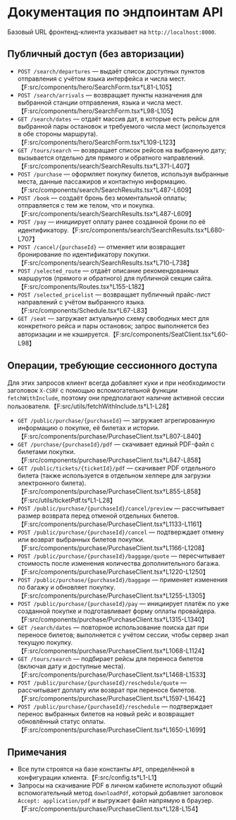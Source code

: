 # Документация по эндпоинтам API

Базовый URL фронтенд-клиента указывает на `http://localhost:8000`.

## Публичный доступ (без авторизации)

- `POST /search/departures` — выдаёт список доступных пунктов отправления с учётом языка интерфейса и числа мест.【F:src/components/hero/SearchForm.tsx†L81-L105】
- `POST /search/arrivals` — возвращает пункты назначения для выбранной станции отправления, языка и числа мест.【F:src/components/hero/SearchForm.tsx†L98-L105】
- `GET /search/dates` — отдаёт массив дат, в которые есть рейсы для выбранной пары остановок и требуемого числа мест (используется в обе стороны маршрута).【F:src/components/hero/SearchForm.tsx†L109-L123】
- `GET /tours/search` — возвращает список рейсов на выбранную дату; вызывается отдельно для прямого и обратного направлений.【F:src/components/search/SearchResults.tsx†L371-L407】
- `POST /purchase` — оформляет покупку билетов, используя выбранные места, данные пассажиров и контактную информацию.【F:src/components/search/SearchResults.tsx†L487-L609】
- `POST /book` — создаёт бронь без моментальной оплаты; отправляется с тем же телом, что и покупка.【F:src/components/search/SearchResults.tsx†L487-L609】
- `POST /pay` — инициирует оплату ранее созданной брони по её идентификатору.【F:src/components/search/SearchResults.tsx†L680-L707】
- `POST /cancel/{purchaseId}` — отменяет или возвращает бронирование по идентификатору покупки.【F:src/components/search/SearchResults.tsx†L710-L738】
- `POST /selected_route` — отдаёт описание рекомендованных маршрутов (прямого и обратного) для публичной секции сайта.【F:src/components/Routes.tsx†L155-L182】
- `POST /selected_pricelist` — возвращает публичный прайс-лист направлений с учётом выбранного языка.【F:src/components/Schedule.tsx†L67-L83】
- `GET /seat` — загружает актуальную схему свободных мест для конкретного рейса и пары остановок; запрос выполняется без авторизации и не кэшируется.【F:src/components/SeatClient.tsx†L60-L98】

## Операции, требующие сессионного доступа

Для этих запросов клиент всегда добавляет куки и при необходимости заголовок `X-CSRF` с помощью вспомогательной функции `fetchWithInclude`, поэтому они предполагают наличие активной сессии пользователя.【F:src/utils/fetchWithInclude.ts†L1-L28】

- `GET /public/purchase/{purchaseId}` — загружает агрегированную информацию о покупке, её билетах и истории.【F:src/components/purchase/PurchaseClient.tsx†L807-L840】
- `GET /purchase/{purchaseId}/pdf` — скачивает единый PDF-файл с билетами покупки.【F:src/components/purchase/PurchaseClient.tsx†L847-L858】
- `GET /public/tickets/{ticketId}/pdf` — скачивает PDF отдельного билета (также используется в отдельном хелпере для загрузки электронного билета).【F:src/components/purchase/PurchaseClient.tsx†L855-L858】【F:src/utils/ticketPdf.ts†L1-L28】
- `POST /public/purchase/{purchaseId}/cancel/preview` — рассчитывает размер возврата перед отменой отдельных билетов.【F:src/components/purchase/PurchaseClient.tsx†L1133-L1161】
- `POST /public/purchase/{purchaseId}/cancel` — подтверждает отмену или возврат выбранных билетов покупки.【F:src/components/purchase/PurchaseClient.tsx†L1166-L1208】
- `POST /public/purchase/{purchaseId}/baggage/quote` — пересчитывает стоимость после изменения количества дополнительного багажа.【F:src/components/purchase/PurchaseClient.tsx†L1220-L1250】
- `POST /public/purchase/{purchaseId}/baggage` — применяет изменения по багажу и обновляет покупку.【F:src/components/purchase/PurchaseClient.tsx†L1255-L1305】
- `POST /public/purchase/{purchaseId}/pay` — инициирует платёж по уже созданной покупке и подготавливает форму оплаты провайдера.【F:src/components/purchase/PurchaseClient.tsx†L1315-L1340】
- `GET /search/dates` — повторное использование поиска дат при переносе билетов; выполняется с учётом сессии, чтобы сервер знал текущую покупку.【F:src/components/purchase/PurchaseClient.tsx†L1068-L1124】
- `GET /tours/search` — подбирает рейсы для переноса билетов (включая дату и доступные места).【F:src/components/purchase/PurchaseClient.tsx†L1468-L1533】
- `POST /public/purchase/{purchaseId}/reschedule/quote` — рассчитывает доплату или возврат при переносе билетов.【F:src/components/purchase/PurchaseClient.tsx†L1597-L1642】
- `POST /public/purchase/{purchaseId}/reschedule` — подтверждает перенос выбранных билетов на новый рейс и возвращает обновлённый статус оплаты.【F:src/components/purchase/PurchaseClient.tsx†L1650-L1699】

## Примечания

- Все пути строятся на базе константы `API`, определённой в конфигурации клиента.【F:src/config.ts†L1-L1】
- Запросы на скачивание PDF в личном кабинете используют общий вспомогательный метод `downloadPdf`, который добавляет заголовок `Accept: application/pdf` и выгружает файл напрямую в браузер.【F:src/components/purchase/PurchaseClient.tsx†L128-L154】

